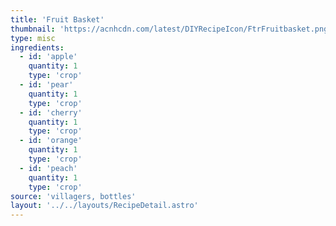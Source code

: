 ```yaml
---
title: 'Fruit Basket'
thumbnail: 'https://acnhcdn.com/latest/DIYRecipeIcon/FtrFruitbasket.png'
type: misc
ingredients:
  - id: 'apple'
    quantity: 1
    type: 'crop'
  - id: 'pear'
    quantity: 1
    type: 'crop'
  - id: 'cherry'
    quantity: 1
    type: 'crop'
  - id: 'orange'
    quantity: 1
    type: 'crop'
  - id: 'peach'
    quantity: 1
    type: 'crop'
source: 'villagers, bottles'
layout: '../../layouts/RecipeDetail.astro'
---
```

